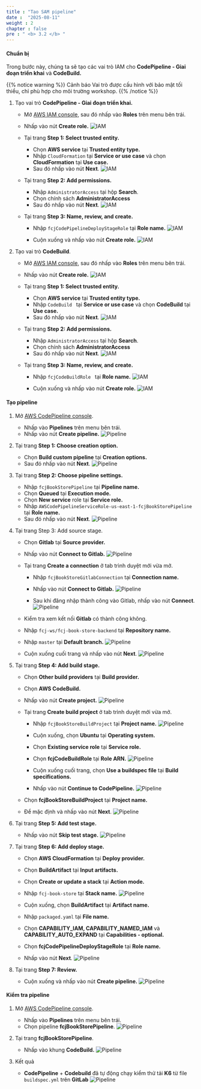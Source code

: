 ```yaml
---
title : "Tạo SAM pipeline"
date :  "2025-08-11" 
weight : 2
chapter : false
pre : " <b> 3.2 </b> "
---
```


#### Chuẩn bị
Trong bước này, chúng ta sẽ tạo các vai trò IAM cho **CodePipeline - Giai đoạn triển khai** và **CodeBuild.**

{{% notice warning %}}
  Cảnh báo Vai trò được cấu hình với bảo mật tối thiểu, chỉ phù hợp cho môi trường workshop.
{{% /notice %}}

1. Tạo vai trò **CodePipeline - Giai đoạn triển khai.**
    + Mở [AWS IAM console](https://us-east-1.console.aws.amazon.com/iam/home?region=us-east-1), sau đó nhấp vào **Roles** trên menu bên trái.
    + Nhấp vào nút **Create role.**
    ![IAM](/images/3.cicd/iam-001.png)

   + Tại trang **Step 1: Select trusted entity.**
      + Chọn **AWS service** tại **Trusted entity type.**
      + Nhập `CloudFormation` tại **Service or use case** và chọn **CloudFormation** tại **Use case.**
      + Sau đó nhấp vào nút **Next**.
      ![IAM](/images/3.cicd/iam-002.png)

   + Tại trang **Step 2: Add permissions.**
      + Nhập `AdministratorAccess` tại hộp **Search**.
      + Chọn chính sách **AdministratorAccess**
      + Sau đó nhấp vào nút **Next**.
      ![IAM](/images/3.cicd/iam-003.png)

   + Tại trang **Step 3: Name, review, and create.**
      + Nhập `fcjCodePipelineDeployStageRole` tại **Role name.**
      ![IAM](/images/3.cicd/iam-004.png)

      + Cuộn xuống và nhấp vào nút **Create role.**
      ![IAM](/images/3.cicd/iam-005.png)

2. Tạo vai trò **CodeBuild**.
    + Mở [AWS IAM console](https://us-east-1.console.aws.amazon.com/iam/home?region=us-east-1), sau đó nhấp vào **Roles** trên menu bên trái.
    + Nhấp vào nút **Create role.**
    ![IAM](/images/3.cicd/iam-006.png)

   + Tại trang **Step 1: Select trusted entity.**
      + Chọn **AWS service** tại **Trusted entity type.**
      + Nhập `CodeBuild ` tại **Service or use case** và chọn **CodeBuild** tại **Use case.**
      + Sau đó nhấp vào nút **Next**.
      ![IAM](/images/3.cicd/iam-007.png)

   + Tại trang **Step 2: Add permissions.**
      + Nhập `AdministratorAccess` tại hộp **Search**.
      + Chọn chính sách **AdministratorAccess**
      + Sau đó nhấp vào nút **Next**.
      ![IAM](/images/3.cicd/iam-008.png)

   + Tại trang **Step 3: Name, review, and create.**
      + Nhập `fcjCodeBuildRole ` tại **Role name.**
      ![IAM](/images/3.cicd/iam-009.png)

      + Cuộn xuống và nhấp vào nút **Create role.**
      ![IAM](/images/3.cicd/iam-010.png)

#### Tạo pipeline
1. Mở [AWS CodePipeline console](https://us-east-1.console.aws.amazon.com/codesuite/codepipeline/start?region=us-east-1).
    + Nhấp vào **Pipelines** trên menu bên trái.
    + Nhấp vào nút **Create pipeline.**
    ![Pipeline](/images/3.cicd/pipeline-001.png)

2. Tại trang **Step 1: Choose creation option.**
    + Chọn **Build custom pipeline** tại **Creation options.**
    + Sau đó nhấp vào nút **Next**.
    ![Pipeline](/images/3.cicd/pipeline-002.png)

3. Tại trang **Step 2: Choose pipeline settings.**
    + Nhập `fcjBookStorePipeline` tại **Pipeline name.**
    + Chọn **Queued** tại **Execution mode.**
    + Chọn **New service** role tại **Service role.**
    + Nhập `AWSCodePipelineServiceRole-us-east-1-fcjBookStorePipeline` tại **Role name.**
    + Sau đó nhấp vào nút **Next**.
    ![Pipeline](/images/3.cicd/pipeline-003.png)

4. Tại trang Step 3: Add source stage.
    + Chọn **Gitlab** tại **Source provider.**
    + Nhấp vào nút **Connect to Gitlab.**
    ![Pipeline](/images/3.cicd/pipeline-004.png)

    + Tại trang **Create a connection** ở tab trình duyệt mới vừa mở.
      + Nhập `fcjBookStoreGitlabConnection` tại **Connection name.**
      + Nhấp vào nút **Connect to Gitlab.**
      ![Pipeline](/images/3.cicd/pipeline-005.png)

      + Sau khi đăng nhập thành công vào Gitlab, nhấp vào nút **Connect**.
      ![Pipeline](/images/3.cicd/pipeline-006.png)
    
    + Kiểm tra xem kết nối **Gitlab** có thành công không.
    + Nhập `fcj-ws/fcj-book-store-backend` tại **Repository name.**
    + Nhập `master` tại **Default branch.**
    ![Pipeline](/images/3.cicd/pipeline-007.png)

    + Cuộn xuống cuối trang và nhấp vào nút **Next**.
    ![Pipeline](/images/3.cicd/pipeline-008.png)

5. Tại trang **Step 4: Add build stage.**
    + Chọn **Other build providers** tại **Build provider.**
    + Chọn **AWS CodeBuild.**
    + Nhấp vào nút **Create project.**
    ![Pipeline](/images/3.cicd/pipeline-009.png)

    + Tại trang **Create build project** ở tab trình duyệt mới vừa mở.
      + Nhập `fcjBookStoreBuildProject` tại **Project name.**
      ![Pipeline](/images/3.cicd/pipeline-010.png)

      + Cuộn xuống, chọn **Ubuntu** tại **Operating system.**
      + Chọn **Existing service role** tại **Service role.**
      + Chọn **fcjCodeBuildRole** tại **Role ARN.**
      ![Pipeline](/images/3.cicd/pipeline-011.png)

      + Cuộn xuống cuối trang, chọn **Use a buildspec file** tại **Build specifications.**
      + Nhấp vào nút **Continue to CodePipeline.**
      ![Pipeline](/images/3.cicd/pipeline-012.png)
    
    + Chọn **fcjBookStoreBuildProject** tại **Project name.**
    + Để mặc định và nhấp vào nút **Next**.
    ![Pipeline](/images/3.cicd/pipeline-013.png)

6. Tại trang **Step 5: Add test stage.**
    + Nhấp vào nút **Skip test stage.**
    ![Pipeline](/images/3.cicd/pipeline-014.png)

7. Tại trang **Step 6: Add deploy stage.**
    + Chọn **AWS CloudFormation** tại **Deploy provider.**
    + Chọn **BuildArtifact** tại **Input artifacts.**
    + Chọn **Create or update a stack** tại **Action mode.**
    + Nhập `fcj-book-store` tại **Stack name.**
    ![Pipeline](/images/3.cicd/pipeline-015.png)

    + Cuộn xuống, chọn **BuildArtifact** tại **Artifact name.**
    + Nhập `packaged.yaml` tại **File name.**
    + Chọn **CAPABILITY_IAM, CAPABILITY_NAMED_IAM** và **CAPABILITY_AUTO_EXPAND** tại **Capabilities - optional.**
    + Chọn **fcjCodePipelineDeployStageRole** tại **Role name.**
    + Nhấp vào nút **Next**.
    ![Pipeline](/images/3.cicd/pipeline-016.png)

8. Tại trang **Step 7: Review.**
    + Cuộn xuống và nhấp vào nút **Create pipeline.**
    ![Pipeline](/images/3.cicd/pipeline-017.png)

#### Kiểm tra pipeline
1. Mở [AWS CodePipeline console](https://us-east-1.console.aws.amazon.com/codesuite/codepipeline/start?region=us-east-1).
    + Nhấp vào **Pipelines** trên menu bên trái.
    + Chọn pipeline **fcjBookStorePipeline**.
    ![Pipeline](/images/3.cicd/pipeline-018.png)

2. Tại trang **fcjBookStorePipeline**.
    + Nhấp vào khung **CodeBuild.**
    ![Pipeline](/images/3.cicd/pipeline-019.png)

3. Kết quả   
    + **CodePipeline** + **Codebuild** đã tự động chạy kiểm thử tải **K6** từ file `buildspec.yml` trên **GitLab**
    ![Pipeline](/images/3.cicd/pipeline-020.png)    

